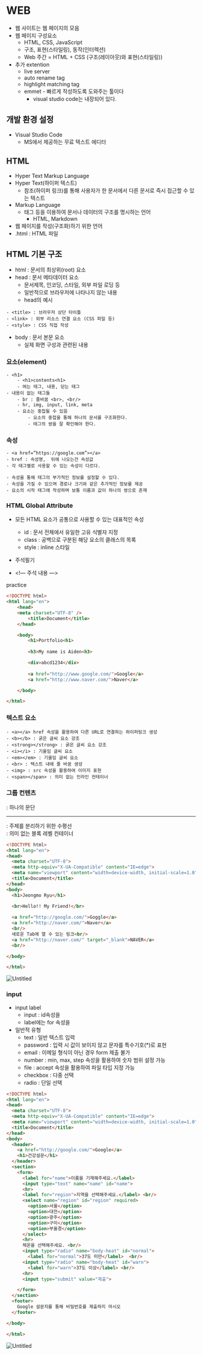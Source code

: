 # WEB


- 웹 사이트는 웹 페이지의 모음
- 웹 페이지 구성요소
    - HTML, CSS, JavaScript
    - 구조, 표현(스타일링), 동작(인터렉션)
    - Web 주간 = HTML + CSS (구조(레이아웃)와 표현(스타일링))
- 추가 extention
    - live server
    - auto rename tag
    - highlight matching tag
    - emmet - 빠르게 작성하도록 도와주는 툴이다
        - visual studio code는 내장되어 있다.

## 개발 환경 설정

- Visual Studio Code
    - MS에서 제공하는 무료 텍스트 에디터

## HTML

- Hyper Text Markup Language
- Hyper Text(하이퍼 텍스트)
    - 참조(하이퍼 링크)를 통해 사용자가 한 문서에서 다른 문서로 즉시 접근할 수 있는 텍스트
- Markup Language
    - 태그 등을 이용하여 문서나 데이터의 구조를 명시하는 언어
        - HTML, Markdown
- 웹 페이지를 작성(구조화)하기 위한 언어
- .html : HTML 파일

## HTML 기본 구조

- html : 문서의 최상위(root) 요소
- head : 문서 메타데이터 요소
    - 문서제목, 인코딩, 스타일, 외부 파일 로딩 등
    - 일반적으로 브라우저에 나타나지 않는 내용
    - head의 예시

```
- <title> : 브라우저 상단 타이틀
- <link> : 외부 리소스 연결 요소 (CSS 파일 등)
- <style> : CSS 직접 작성
```

- body : 문서 본문 요소
    - 실제 화면 구성과 관련된 내용

### 요소(element)

```
- <h1>
    - <h1>contents<h1>
    - 여는 태그, 내용, 닫는 태그
- 내용이 없는 태그들
    - br : 줄바꿈 <br>, <br/>
    - hr, img, input, link, meta
    - 요소는 중첩될 수 있음
        - 요소의 중첩을 통해 하나의 문서를 구조화한다.
        - 태그의 쌍을 잘 확인해야 한다.
```

### 속성

```
- <a href=”https://google.com”></a>
- href : 속성명,  뒤에 나오는건 속성값
- 각 태그별로 사용할 수 있는 속성이 다르다.

- 속성을 통해 태그의 부가적인 정보를 설정할 수 있다.
- 속성을 가질 수 있으며 경로나 크기와 같은 추가적인 정보를 제공
- 요소의 시작 태그에 작성하며 보통 이름과 값이 하나의 쌍으로 존재
```

### HTML Global Attribute

- 모든 HTML 요소가 공통으로 사용할 수 있는 대표적인 속성
    - id : 문서 전체에서 유일한 고유 식별자 지정
    - class : 공백으로 구분된 해당 요소의 클래스의 목록
    - style : inline 스타일

- 주석필기
- <!— 주석 내용 —>

practice

```html
<!DOCTYPE html>
<html lang="en">
    <head>
    <meta charset="UTF-8" />
        <title>Document</title>
    </head>

    <body>
        <h1>Portfolio<h1>
        
        <h3>My name is Aiden<h3>

        <div>abcd1234</div>
        
        <a href="http://www.google.com/">Google</a>
        <a href="http://www.naver.com/">Naver</a>

    </body>

</html>
```


### 텍스트 요소
```
- <a></a> href 속성을 활용하여 다른 URL로 연결하는 하이퍼링크 생성
- <b></b> : 굵은 글씨 요소 강조
- <strong></strong> : 굵은 글씨 요소 강조
- <i></i> : 기울임 글씨 요소
- <em></em> : 기울임 글씨 요소
- <br> : 텍스트 내에 줄 바꿈 생성
- <img> : src 속성을 활용하여 이미지 표현
- <span></span> : 의미 없는 인라인 컨테이너
```


### 그룹 컨텐츠

<p></p> : 하나의 문단

<hr> : 주제를 분리하기 위한 수평선

<div></div> : 의미 없는 블록 레벨 컨테이너

```html
<!DOCTYPE html>
<html lang="en">
<head>
  <meta charset="UTF-8">
  <meta http-equiv="X-UA-Compatible" content="IE=edge">
  <meta name="viewport" content="width=device-width, initial-scale=1.0">
  <title>Document</title>
</head>
<body>
  <h1>Jeongmo Ryu</h1>
  
  <br>Hello!! My Friend!</br>

  <a href="http://google.com/">Goggle</a>
  <a href="http://naver.com/">Naver</a>
  <br/>
  새로운 Tab에 열 수 있는 링크<br/>
  <a href="http://naver.com/" target="_blank">NAVER</a>
  <br/>

</body>

</html>
```

![Untitled](https://s3.us-west-2.amazonaws.com/secure.notion-static.com/af14bdb1-bc9f-489b-bd1b-ab21c0ced7c1/Untitled.png?X-Amz-Algorithm=AWS4-HMAC-SHA256&X-Amz-Content-Sha256=UNSIGNED-PAYLOAD&X-Amz-Credential=AKIAT73L2G45EIPT3X45%2F20230307%2Fus-west-2%2Fs3%2Faws4_request&X-Amz-Date=20230307T233911Z&X-Amz-Expires=86400&X-Amz-Signature=48d271093e3eef35a2d96dd364c7b8bda783619b9cb919146510101e7ea3d5bf&X-Amz-SignedHeaders=host&response-content-disposition=filename%3D%22Untitled.png%22&x-id=GetObject)

### input

- input label
    - input : id속성을
    - label에는 for 속성을
- 일반적 유형
    - text : 일반 텍스트 입력
    - password : 입력 시 값이 보이지 않고 문자를 특수기호(*)로 표현
    - email : 이메일 형식이 아닌 경우 form 제출 불가
    - number : min, max, step 속성을 활용하여 숫자 범위 설정 가능
    - file : accept 속성을 활용하여 파일 타입 지정 가능
    - checkbox  : 다중 선택
    - radio : 단일 선택

```html
<!DOCTYPE html>
<html lang="en">
<head>
  <meta charset="UTF-8">
  <meta http-equiv="X-UA-Compatible" content="IE=edge">
  <meta name="viewport" content="width=device-width, initial-scale=1.0">
  <title>Document</title>
</head>
<body>
  <header>
    <a href="http://google.com/">Google</a>
    <h1>건강설문</h1>
  </header>
  <section>
    <form>
      <label for="name">이름을 기재해주세요.</label>
      <input type="text" name="name" id="name">
      <hr>
      <label for="region">지역을 선택해주세요.</label> <br/>
      <select name="region" id="region" required>
        <option>서울</option>
        <option>대전</option>
        <option>광주</option>
        <option>구미</option>
        <option>부울경</option>
      </select>
      <hr>
      체온을 선택해주세요. <br/>
      <input type="radio" name="body-heat" id="normal">
        <label for="normal">37도 미만</label>  <br/>
      <input type="radio" name="body-heat" id="warn">
        <label for="warn">37도 이상</label> <br/>
      <hr>
      <input type="submit" value="제출">

    </form>
  </section>
  <footer>
    Google 설문지를 통해 비밀번호를 제출하지 마시오
  </footer>

</body>

</html>
```

![Untitled](https://s3.us-west-2.amazonaws.com/secure.notion-static.com/bf31efe3-8eca-461c-9b09-bca832d314b0/Untitled.png?X-Amz-Algorithm=AWS4-HMAC-SHA256&X-Amz-Content-Sha256=UNSIGNED-PAYLOAD&X-Amz-Credential=AKIAT73L2G45EIPT3X45%2F20230307%2Fus-west-2%2Fs3%2Faws4_request&X-Amz-Date=20230307T233838Z&X-Amz-Expires=86400&X-Amz-Signature=4b0a2fd61116325a9c80fe2cf10a6af6367452a218889959fd950c4b6f493bc8&X-Amz-SignedHeaders=host&response-content-disposition=filename%3D%22Untitled.png%22&x-id=GetObject)